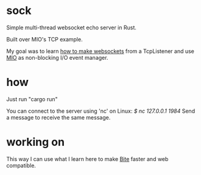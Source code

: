 # sock

Simple multi-thread websocket echo server in Rust.

Built over MIO's TCP example.

My goal was to learn [how to make
websockets](https://developer.mozilla.org/en-US/docs/Web/API/WebSockets_API/Writing_WebSocket_servers)
from a TcpListener and use [MIO](https://github.com/tokio-rs/mio) as
non-blocking I/O event manager.

# how

Just run "cargo run"

You can connect to the server using 'nc' on Linux:
_\$ nc 127.0.0.1 1984_
Send a message to receive the same message.

# working on

This way I can use what I learn here to make
[Bite](https://github.com/alvivar/bite) faster and web compatible.
